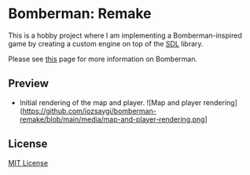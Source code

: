 # Bomberman: Remake

This is a hobby project where I am implementing a Bomberman-inspired game by creating a custom engine on top of
the [SDL](https://www.libsdl.org/) library.

Please see [this](https://en.wikipedia.org/wiki/Bomberman_(1983_video_game)) page for more information on Bomberman.

## Preview

- Initial rendering of the map and player.
  ![Map and player rendering](https://github.com/iozsaygi/bomberman-remake/blob/main/media/map-and-player-rendering.png]

## License

[MIT License](https://github.com/iozsaygi/bomberman-remake/blob/main/LICENSE)